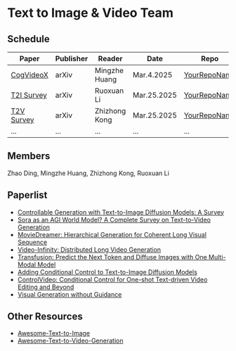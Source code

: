 # Text to Image & Video Team

## Schedule
| Paper | Publisher | Reader | Date | Repo | Notes |
| ----- | --------- | ------ | ---- | ---- | ----- |
| [CogVideoX](https://arxiv.org/abs/2408.06072) | arXiv | Mingzhe Huang | Mar.4.2025 | [YourRepoName](https://link.to.your.repo) | |
| [T2I Survey](https://arxiv.org/abs/2403.04279) | arXiv | Ruoxuan Li | Mar.25.2025 | [YourRepoName](https://link.to.your.repo) | |
| [T2V Survey](https://arxiv.org/abs/2403.05131) | arXiv | Zhizhong Kong | Mar.25.2025 | [YourRepoName](https://link.to.your.repo) | |
| ... | ... | ... | ... | ... | ... |

## Members
Zhao Ding, Mingzhe Huang, Zhizhong Kong, Ruoxuan Li

## Paperlist

- [Controllable Generation with Text-to-Image Diffusion Models: A Survey](https://arxiv.org/abs/2403.04279)
- [Sora as an AGI World Model? A Complete Survey on Text-to-Video Generation](https://arxiv.org/abs/2403.05131)
- [MovieDreamer: Hierarchical Generation for Coherent Long Visual Sequence](https://arxiv.org/abs/2407.16655)
- [Video-Infinity: Distributed Long Video Generation](https://arxiv.org/abs/2406.16260)
- [Transfusion: Predict the Next Token and Diffuse Images with One Multi-Modal Model](https://arxiv.org/abs/2408.11039)
- [Adding Conditional Control to Text-to-Image Diffusion Models](https://arxiv.org/abs/2302.05543)
- [ControlVideo: Conditional Control for One-shot Text-driven Video Editing and Beyond](https://arxiv.org/abs/2305.17098)
- [Visual Generation without Guidance](https://arxiv.org/abs/2501.15420)

## Other Resources

- [Awesome-Text-to-Image](https://github.com/Yutong-Zhou-cv/Awesome-Text-to-Image)
- [Awesome-Text-to-Video-Generation](https://github.com/soraw-ai/Awesome-Text-to-Video-Generation)
